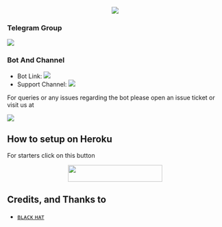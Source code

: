 <p align="center">
  <img src="https://te.legra.ph/file/c6a58e1aeb8198cf15345.jpg">
</p>



### Telegram Group
<p align="left">
<a href="https://t.me/CoDexBoTsupport" alt="Telegram!"> <img src="https://aleen42.github.io/badges/src/telegram.svg" /> </a>

### Bot And Channel 
* Bot Link:  <a href="http://t.me/Code_x_roBoT" alt=" Codex "> <img src="https://img.shields.io/badge/%F0%9F%A4%96%20-CodexRobot-blue" /> </a>
* Support Channel: <a  href="https://t.me/CoDexBoTupdate" alt="Help Centre Logs"> <img  src="https://img.shields.io/badge/%F0%9F%92%A1-ᴄᴏᴅᴇx ʙᴏᴛ sᴜᴘᴘᴏʀᴛ%20Update%20Channel-9cf" /> </a>



For queries or any issues regarding the bot please open an issue ticket or visit us at <p align="left">
<a href="https://t.me/CoDexBoTsupport" alt="Telegram!"> <img src="https://aleen42.github.io/badges/src/telegram.svg" /> </a>

## How to setup on Heroku 
For starters click on this button 

<p align="center"><a href="https://heroku.com/deploy?template=https://github.com/kunal9322/Codex-Bot-1-"> <img src="https://img.shields.io/badge/Deploy%20To%20Heroku-black?style=for-the-badge&logo=heroku" width="220" height="38.45"/></a></p>


## Credits, and Thanks to 
*   [ʙʟᴀᴄᴋ ʜᴀᴛ](https://t.me/little_little_hackur)







